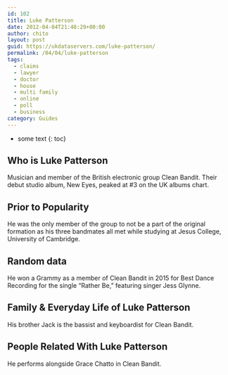 ```yaml
---
id: 102
title: Luke Patterson
date: 2012-04-04T21:48:29+00:00
author: chito
layout: post
guid: https://ukdataservers.com/luke-patterson/
permalink: /04/04/luke-patterson
tags:
  - claims
  - lawyer
  - doctor
  - house
  - multi family
  - online
  - poll
  - business
category: Guides
---
```


* some text
{: toc}


## Who is  Luke Patterson
                  
                  
                  
Musician and member of the British electronic group Clean Bandit. Their debut studio album, New Eyes, peaked at #3 on the UK albums chart.
                  
                
                
                
## Prior to Popularity 
                  
                  
                  
He was the only member of the group to not be a part of the original formation as his three bandmates all met while studying at Jesus College, University of Cambridge.
                  
                
                
                
## Random data 
                  
                  
                  
He won a Grammy as a member of Clean Bandit in 2015 for Best Dance Recording for the single &#8220;Rather Be,&#8221; featuring singer Jess Glynne.
                  
                
                
                
## Family & Everyday Life of Luke Patterson
                  
                  
                  
His brother Jack is the bassist and keyboardist for Clean Bandit.
                  
                
                
                
## People Related With  Luke Patterson
                  
                  
                  
He performs alongside Grace Chatto in Clean Bandit.
                  
                
              
            
          
          
          
    
    
  
